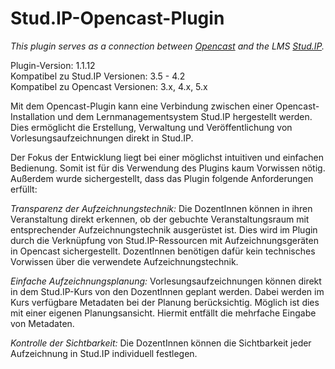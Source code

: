 Stud.IP-Opencast-Plugin
=======================

*This plugin serves as a connection between [Opencast](http://opencast.org) and
the LMS [Stud.IP](http://studip.de/).*

Plugin-Version: 1.1.12  
Kompatibel zu Stud.IP Versionen: 3.5 - 4.2  
Kompatibel zu Opencast Versionen: 3.x, 4.x, 5.x

Mit dem Opencast-Plugin kann eine Verbindung zwischen einer
Opencast-Installation und dem Lernmanagementsystem Stud.IP hergestellt werden.
Dies ermöglicht die Erstellung, Verwaltung und Veröffentlichung von
Vorlesungsaufzeichnungen direkt in Stud.IP.

Der Fokus der Entwicklung liegt bei einer möglichst intuitiven und einfachen
Bedienung. Somit ist für dis Verwendung des Plugins kaum Vorwissen nötig.
Außerdem wurde sichergestellt, dass das Plugin folgende
Anforderungen erfüllt:

*Transparenz der Aufzeichnungstechnik:* Die DozentInnen können in ihren
Veranstaltung direkt erkennen, ob der gebuchte Veranstaltungsraum mit
entsprechender Aufzeichnungstechnik ausgerüstet ist. Dies wird im Plugin durch
die Verknüpfung von Stud.IP-Ressourcen mit Aufzeichnungsgeräten in Opencast
sichergestellt. DozentInnen benötigen dafür kein technisches Vorwissen über
die verwendete Aufzeichnungstechnik.

*Einfache Aufzeichnungsplanung:* Vorlesungsaufzeichnungen können direkt in dem
Stud.IP-Kurs von den DozentInnen geplant werden. Dabei werden im Kurs
verfügbare Metadaten bei der Planung berücksichtig. Möglich ist dies mit einer
eigenen Planungsansicht. Hiermit entfällt die mehrfache Eingabe von Metadaten.

*Kontrolle der Sichtbarkeit:* Die DozentInnen können die Sichtbarkeit jeder
Aufzeichnung in Stud.IP individuell festlegen.
